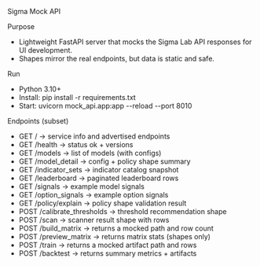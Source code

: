 Sigma Mock API

Purpose
- Lightweight FastAPI server that mocks the Sigma Lab API responses for UI development.
- Shapes mirror the real endpoints, but data is static and safe.

Run
- Python 3.10+
- Install: pip install -r requirements.txt
- Start: uvicorn mock_api.app:app --reload --port 8010

Endpoints (subset)
- GET /                      → service info and advertised endpoints
- GET /health                → status ok + versions
- GET /models                → list of models (with configs)
- GET /model_detail          → config + policy shape summary
- GET /indicator_sets        → indicator catalog snapshot
- GET /leaderboard           → paginated leaderboard rows
- GET /signals               → example model signals
- GET /option_signals        → example option signals
- GET /policy/explain        → policy shape validation result
- POST /calibrate_thresholds → threshold recommendation shape
- POST /scan                 → scanner result shape with rows
- POST /build_matrix         → returns a mocked path and row count
- POST /preview_matrix       → returns matrix stats (shapes only)
- POST /train                → returns a mocked artifact path and rows
- POST /backtest             → returns summary metrics + artifacts

